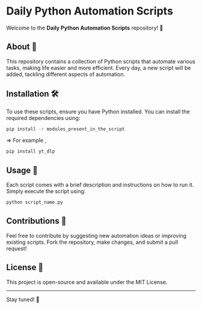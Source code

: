 # Daily Python Automation Scripts

Welcome to the **Daily Python Automation Scripts** repository! 🚀

## About 📌
This repository contains a collection of Python scripts that automate various tasks, making life easier and more efficient. Every day, a new script will be added, tackling different aspects of automation.

## Installation 🛠️
To use these scripts, ensure you have Python installed. You can install the required dependencies using:

```sh
pip install -r modules_present_in_the_script
```
=> For example , 
```sh
pip install yt_dlp
``` 

## Usage 📜
Each script comes with a brief description and instructions on how to run it. Simply execute the script using:

```sh
python script_name.py
```

## Contributions 🤝
Feel free to contribute by suggesting new automation ideas or improving existing scripts. Fork the repository, make changes, and submit a pull request!

## License 📄
This project is open-source and available under the MIT License.

---
Stay tuned! 🚀

